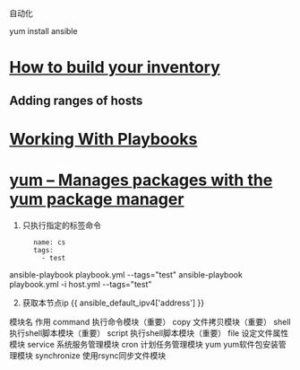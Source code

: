 自动化

yum install ansible

# [How to build your inventory](https://docs.ansible.com/ansible/latest/user_guide/intro_inventory.html#intro-inventory)

## Adding ranges of hosts

# [Working With Playbooks](https://docs.ansible.com/ansible/latest/user_guide/playbooks.html)

# [yum – Manages packages with the yum package manager](https://docs.ansible.com/ansible/latest/modules/yum_module.html)

1. 只执行指定的标签命令
```
      name: cs
      tags: 
        - test
```
ansible-playbook playbook.yml --tags="test"
ansible-playbook playbook.yml -i host.yml --tags="test"


2. 获取本节点ip
{{ ansible_default_ipv4['address'] }}



模块名	作用
command	执行命令模块（重要）
copy	文件拷贝模块（重要）
shell	执行shell脚本模块（重要）
script	执行shell脚本模块（重要）
file	设定文件属性模块
service	系统服务管理模块
cron	计划任务管理模块
yum	yum软件包安装管理模块
synchronize	使用rsync同步文件模块